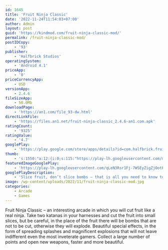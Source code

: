 ```yaml
---
id: 1645
title: 'Fruit Ninja Classic'
date: '2022-11-24T11:54:03+07:00'
author: Admin
layout: post
guid: 'https://kindmod.com/fruit-ninja-classic-mod/'
permalink: /fruit-ninja-classic-mod/
postIDCopy:
    - '93'
publisher:
    - 'Halfbrick Studios'
operatingSystem:
    - 'Android 4.1'
priceApp:
    - '0'
priceCurrencyApp:
    - USD
versionApp:
    - 2.4.6
fileSizeApp:
    - 50.0Mb
downloadPage:
    - 'https://an1.com/file_93-dw.html'
directLinkFile:
    - 'https://files.an1.net/fruit-ninja-classic_2.4.6-an1.com.apk'
ratingCount:
    - '9325'
ratingValue:
    - '4.7'
googlePlay:
    - 'https://play.google.com/store/apps/details?id=com.halfbrick.fruitninja'
thumb:
    - 's:1550:"a:12:{i:0;s:115:"https://play-lh.googleusercontent.com/mZ9_ARoNimO7vrnbUiwlxby82AsOtXVQvtbBpi-Umuiu40G-eDUn2AwY8BWLyfRr_eY=w526-h296";i:1;s:115:"https://play-lh.googleusercontent.com/ZA_Hg8r7HPyUKLBnqMDEW0FO9VH2aTQ_iwDmhHkeKDZgcnh7VqhPg3NfictfHcnaWeI=w526-h296";i:2;s:115:"https://play-lh.googleusercontent.com/6L341R0B0XlwLbNahPmGrmF7BMnCyxP25ODOqh0ahLhtdeUL_8Sg4Q7yaCqJsqWBkM0=w526-h296";i:3;s:116:"https://play-lh.googleusercontent.com/RaIR6ol27ssN6BFwhQfgMJ6zKSCtqkwuhSJSeWeCdjT_kNQZ7nHiI64HS1HapFHySdGQ=w526-h296";i:4;s:116:"https://play-lh.googleusercontent.com/kwQkwLeC-Oivr5eqsIsqgRdOVGiDJ3Rt2HStgxBS37SAkwxTlv6TEzw4sz9jFSkzD6cW=w526-h296";i:5;s:116:"https://play-lh.googleusercontent.com/dg48B0KRz1p-divRse_hIEhW3qWg1UnR2DEq2Cflrfmv6Pvw8Asyk9zDo-zz6NnkdISI=w526-h296";i:6;s:116:"https://play-lh.googleusercontent.com/eUMqJOgBHRjJpf3M1r7yAEBw7vZZ1od4Vp4URFMEPKhZn45030LLWNFNgVuSqsuup_u0=w526-h296";i:7;s:115:"https://play-lh.googleusercontent.com/6GT7BJGDqF54PT8-4BkN_f1X-_qAnE6-den2fvWfz8hezTkqY63XDvrkU3iZnSa8ESw=w526-h296";i:8;s:116:"https://play-lh.googleusercontent.com/eDYbD_9MLj7ekNjQ4sw1IWpsQnmyabWyYKQmzEwGA4CifXhGk_efjRhcnTRKr48Vutw8=w526-h296";i:9;s:116:"https://play-lh.googleusercontent.com/xH0JI_dBePOFn8_tJuIRMRSV5zCscFTQpn7NC_R7McOIOdbtxQMqJD31FQmqV8ic-hyc=w526-h296";i:10;s:115:"https://play-lh.googleusercontent.com/q_hAOl_Cxhgj3S1pNNyswZSmgpOHzc_AFulMf5DoyyLLLGanP2HNA5Gtzls-wZtwne4=w526-h296";i:11;s:114:"https://play-lh.googleusercontent.com/Y7wqK3TZ7xD-97gjK6npvlRIuTOdoZ2_l7JgXEw4usJhFCzLrF31nRCQ9TvKuS68kQ=w526-h296";}";'
featuredImageGooglePlay:
    - 'https://play-lh.googleusercontent.com/qLeN3Rsr1Fj-7WSEyZigZjOotPw29dNBaUJdDo0EpKZzGvlznrJOcFnO0K1SilWqralG'
googlePlayDescription:
    - 'Slice fruit, don’t slice bombs – that is all you need to know to get started with the addictive Fruit Ninja action!From there, explore the nuances of Classic, Zen and the fan favorite Arcade mode to expand your skills. Slice for a high score, use powerups and special bananas to maximum effect, and go crazy on the multi-slice Pomegranate.All Blades and Dojos now have a unique effect on gameplay. Want a ten-fruit Great Wave? Bouncing clouds to never drop a fruit? Swirling tornados for epic combos? Mix and match your gear, experiment with all the powers and find what works for you!.'
image: /wp-content/uploads/2022/11/fruit-ninja-classic-mod.jpg
categories:
    - Arcade
    - Games
---
```


Fruit Ninja Classic – an interesting arcade in which you will cut fruit like a real ninja. Take two katanas in your harnesses and cut the fruit into small slices, but be careful, in the place of the fruit there will be bombs that are not to be cut, otherwise they will explode. Beautiful special effects, in the form of spreading splashes and magnificent explosions that will not leave indifferent even the most inveterate gamers. Collect a large number of points and open new weapons, faster and more beautiful.
